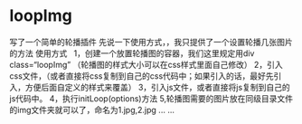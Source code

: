 # loopImg
写了一个简单的轮播插件
先说一下使用方式，，我只提供了一个设置轮播几张图片的方法
使用方式  
1，创建一个放置轮播图的容器，我们这里规定用div class=“loopImg” （轮播图的样式大小可以在css样式里面自己修改）
2，引入css文件，（或者直接将css复制到自己的css代码中；如果引入的话，最好先引入，方便后面自定义的样式来覆盖）
3，引入js文件，或者直接将js复制到自己的js代码中。
4，执行initLoop(options)方法
5,轮播图需要的图片放在同级目录文件的img文件夹就可以了，命名为1.jpg,2.jpg ... ...
